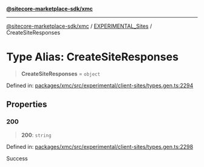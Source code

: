 [**@sitecore-marketplace-sdk/xmc**](../../../../README.md)

***

[@sitecore-marketplace-sdk/xmc](../../../../README.md) / [EXPERIMENTAL\_Sites](../README.md) / CreateSiteResponses

# Type Alias: CreateSiteResponses

> **CreateSiteResponses** = `object`

Defined in: [packages/xmc/src/experimental/client-sites/types.gen.ts:2294](https://github.com/Sitecore/marketplace-sdk/blob/main/packages/xmc/src/experimental/client-sites/types.gen.ts#L2294)

## Properties

### 200

> **200**: `string`

Defined in: [packages/xmc/src/experimental/client-sites/types.gen.ts:2298](https://github.com/Sitecore/marketplace-sdk/blob/main/packages/xmc/src/experimental/client-sites/types.gen.ts#L2298)

Success
